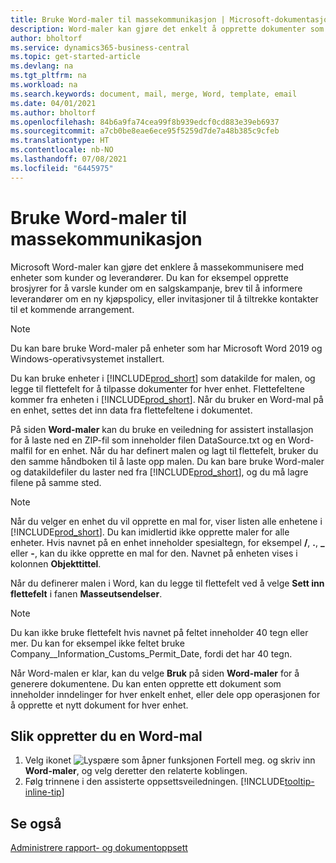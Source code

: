 ```yaml
---
title: Bruke Word-maler til massekommunikasjon | Microsoft-dokumentasjon
description: Word-maler kan gjøre det enkelt å opprette dokumenter som er tilpasset for bestemte enheter.
author: bholtorf
ms.service: dynamics365-business-central
ms.topic: get-started-article
ms.devlang: na
ms.tgt_pltfrm: na
ms.workload: na
ms.search.keywords: document, mail, merge, Word, template, email
ms.date: 04/01/2021
ms.author: bholtorf
ms.openlocfilehash: 84b6a9fa74cea99f8b939edcf0cd883e39eb6937
ms.sourcegitcommit: a7cb0be8eae6ece95f5259d7de7a48b385c9cfeb
ms.translationtype: HT
ms.contentlocale: nb-NO
ms.lasthandoff: 07/08/2021
ms.locfileid: "6445975"
---
```

# <a name="using-word-templates-for-bulk-communication"></a>Bruke Word-maler til massekommunikasjon
Microsoft Word-maler kan gjøre det enklere å massekommunisere med enheter som kunder og leverandører. Du kan for eksempel opprette brosjyrer for å varsle kunder om en salgskampanje, brev til å informere leverandører om en ny kjøpspolicy, eller invitasjoner til å tiltrekke kontakter til et kommende arrangement.

> [!NOTE]
> Du kan bare bruke Word-maler på enheter som har Microsoft Word 2019 og Windows-operativsystemet installert.

Du kan bruke enheter i [!INCLUDE[prod_short](includes/prod_short.md)] som datakilde for malen, og legge til flettefelt for å tilpasse dokumenter for hver enhet. Flettefeltene kommer fra enheten i [!INCLUDE[prod_short](includes/prod_short.md)]. Når du bruker en Word-mal på en enhet, settes det inn data fra flettefeltene i dokumentet.

På siden **Word-maler** kan du bruke en veiledning for assistert installasjon for å laste ned en ZIP-fil som inneholder filen DataSource.txt og en Word-malfil for en enhet. Når du har definert malen og lagt til flettefelt, bruker du den samme håndboken til å laste opp malen. Du kan bare bruke Word-maler og datakildefiler du laster ned fra [!INCLUDE[prod_short](includes/prod_short.md)], og du må lagre filene på samme sted.

> [!NOTE]
> Når du velger en enhet du vil opprette en mal for, viser listen alle enhetene i [!INCLUDE[prod_short](includes/prod_short.md)]. Du kan imidlertid ikke opprette maler for alle enheter. Hvis navnet på en enhet inneholder spesialtegn, for eksempel **/**, **.**, **_** eller **-**, kan du ikke opprette en mal for den. Navnet på enheten vises i kolonnen **Objekttittel**.

Når du definerer malen i Word, kan du legge til flettefelt ved å velge **Sett inn flettefelt** i fanen **Masseutsendelser**.

> [!NOTE]
> Du kan ikke bruke flettefelt hvis navnet på feltet inneholder 40 tegn eller mer. Du kan for eksempel ikke feltet bruke Company__Information_Customs_Permit_Date, fordi det har 40 tegn. 

Når Word-malen er klar, kan du velge **Bruk** på siden **Word-maler** for å generere dokumentene. Du kan enten opprette ett dokument som inneholder inndelinger for hver enkelt enhet, eller dele opp operasjonen for å opprette et nytt dokument for hver enhet.

## <a name="to-create-a-word-template"></a>Slik oppretter du en Word-mal
1. Velg ikonet ![Lyspære som åpner funksjonen Fortell meg.](media/ui-search/search_small.png "Fortell hva du vil gjøre") og skriv inn **Word-maler**, og velg deretter den relaterte koblingen.
2. Følg trinnene i den assisterte oppsettsveiledningen. [!INCLUDE[tooltip-inline-tip](includes/tooltip-inline-tip_md.md)]

## <a name="see-also"></a>Se også
[Administrere rapport- og dokumentoppsett](ui-manage-report-layouts.md)  
